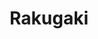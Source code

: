 ---
layout: topic
permalink: /learning/rakugaki/
id: rakugaki
title: Rakugaki
hide_navigation: true
infos:
  title: Rakugaki
  days: 30
  description: Learn how to draw Rakugaki and make a book of drawing
resources:
  - title: Devenir un expert du rakugaki - Bunpei Yorifuji
    url: https://www.amazon.fr/Devenir-expert-rakugaki-D%C3%A9velopper-imagination/dp/2917855762
projects_ideas:
  - title: Write a story illustrated by Rakugaki
  - title: Build a portfolio of illustrations
  - title: Draw one rakugaki every day
experiences:
  - title: How to Use Drawings to Boost Your Imagination
    url: https://medium.com/learning-lab/how-to-use-drawings-to-boost-your-imagination-90f86380732a
    source: medium.com
    author: Sandoche Adittane
projects_outcome:
  - name: Brain Patterns
    type: Book
    url: https://brainpatterns.learn.uno/
    author: Sandoche Adittane
---